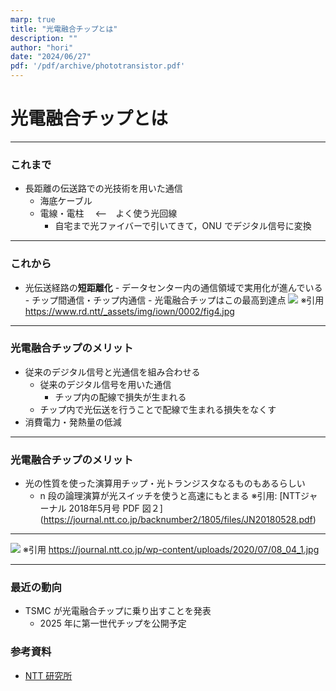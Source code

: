```yaml
---
marp: true
title: "光電融合チップとは"
description: ""
author: "hori"
date: "2024/06/27"
pdf: '/pdf/archive/phototransistor.pdf'
---
```


# 光電融合チップとは

---

### これまで

- 長距離の伝送路での光技術を用いた通信
  - 海底ケーブル
  - 電線・電柱 　<--　よく使う光回線
    - 自宅まで光ファイバーで引いてきて，ONU でデジタル信号に変換

---

### これから

- 光伝送経路の**短距離化** - データセンター内の通信領域で実用化が進んでいる - チップ間通信・チップ内通信 - 光電融合チップはこの最高到達点
  ![](https://www.rd.ntt/_assets/img/iown/0002/fig4.jpg)
  ※引用 https://www.rd.ntt/_assets/img/iown/0002/fig4.jpg

---

### 光電融合チップのメリット

- 従来のデジタル信号と光通信を組み合わせる
  - 従来のデジタル信号を用いた通信
    - チップ内の配線で損失が生まれる
  - チップ内で光伝送を行うことで配線で生まれる損失をなくす
- 消費電力・発熱量の低減

---

### 光電融合チップのメリット

- 光の性質を使った演算用チップ・光トランジスタなるものもあるらしい
  - n 段の論理演算が光スイッチを使うと高速にもとまる
※引用: [NTTジャーナル 2018年5月号 PDF 図２] (https://journal.ntt.co.jp/backnumber2/1805/files/JN20180528.pdf)

---

![](https://journal.ntt.co.jp/wp-content/uploads/2020/07/08_04_1.jpg)
※引用 https://journal.ntt.co.jp/wp-content/uploads/2020/07/08_04_1.jpg

---

### 最近の動向

- TSMC が光電融合チップに乗り出すことを発表
  - 2025 年に第一世代チップを公開予定

### 参考資料

- [NTT 研究所](https://www.rd.ntt/iown/0002.html)
